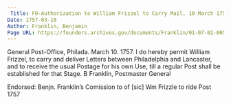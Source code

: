 ```yaml
---
 Title: FO-Authorization to William Frizzel to Carry Mail, 10 March 1757
Date: 1757-03-10
Author: Franklin, Benjamin
Page URL: https://founders.archives.gov/documents/Franklin/01-07-02-0054
---
```


General Post-Office, Philada. March 10. 1757.
I do hereby permit William Frizzel, to carry and deliver Letters between Philadelphia and Lancaster, and to receive the usual Postage for his own Use, till a regular Post shall be established for that Stage.
B Franklin, Postmaster General
 
Endorsed: Benjn. Franklin’s Comission to of [sic] Wm Frizzle to ride Post 1757

